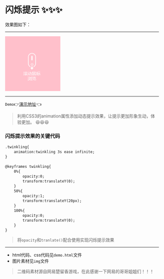 # 闪烁提示 :sparkles::sparkles::sparkles:

效果图如下：
***
![](img/shanshuo.gif)
***

`Demo`:point_right:[演示地址](https://mxxumin.github.io/css-animation/%E9%97%AA%E7%83%81%E6%8F%90%E7%A4%BA/demo.html):point_left:

>利用CSS3的animation属性添加动态提示效果，让提示更加形象生动，体验更加。 :satisfied::satisfied::satisfied:

### 闪烁提示效果的关键代码

```
.twinkling{
    animation:twinkling 3s ease infinite;
}

@keyframes twinkling{
    0%{
        opacity:0;
        transform:translateY(0);
    }
    50%{
        opacity:1;
        transform:translateY(20px);
    }
    100%{
        opacity:0;
        transform:translateY(0);
    }
}
```

>将`opacity`和`tranlate()`配合使用实现闪烁提示效果

***

* html代码、css代码见`demo.html`文件
* 图片素材见`img`文件

>二维码素材源自网易楚留香游戏，在此感谢一下网易的哥哥姐姐们！！！
